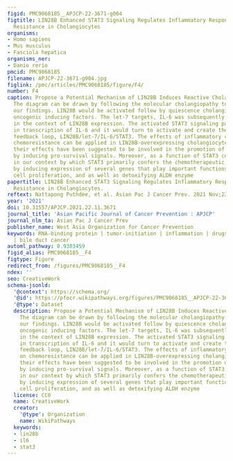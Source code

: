 ```yaml
---
figid: PMC9068185__APJCP-22-3671-g004
figtitle: LIN28B Enhanced STAT3 Signaling Regulates Inflammatory Response and Chemotherapeutic
  Resistance in Cholangiocytes
organisms:
- Homo sapiens
- Mus musculus
- Fasciola hepatica
organisms_ner:
- Danio rerio
pmcid: PMC9068185
filename: APJCP-22-3671-g004.jpg
figlink: /pmc/articles/PMC9068185/figure/F4/
number: F4
caption: Propose a Potential Mechanism of LIN28B Induces Reactive Cholangiocytes.
  The diagram can be drawn by following the molecular cholangiopathy together with
  our findings. LIN28B would be activated follow by quiescence cholangiocyte exposed
  oncogenic inducing factors. The let-7 targets, IL-6 was subsequently upregulated
  in the context of LIN28B expression. The activated STAT3 signaling pathway resulted
  in transcription of IL-6 and it would turn to activate and create the inflammatory
  feedback loop, LIN28B/let-7/IL-6/STAT3. The effects of inflammatory cytokines on
  chemoresistance can be applied in LIN28B-overexpressing cholangiocytes by which
  their effects have been suggested to be involved in the promotion of chemoresistance
  by inducing pro-survival signals. Moreover, as a function of STAT3 could be applied
  in our context by which STAT3 primarily confers the chemotherapeutic resistance
  by inducing expression of several genes that play important functions in anti-apoptosis,
  cell proliferation, and as well as detoxifying ALDH enzyme
papertitle: LIN28B Enhanced STAT3 Signaling Regulates Inflammatory Response and Chemotherapeutic
  Resistance in Cholangiocytes.
reftext: Nattapong Puthdee, et al. Asian Pac J Cancer Prev. 2021 Nov;22(11):3671-3678.
year: '2021'
doi: 10.31557/APJCP.2021.22.11.3671
journal_title: 'Asian Pacific Journal of Cancer Prevention : APJCP'
journal_nlm_ta: Asian Pac J Cancer Prev
publisher_name: West Asia Organization for Cancer Prevention
keywords: RNA-binding protein | tumor-initiation | inflammation | drugs resistance
  | bile duct cancer
automl_pathway: 0.9303459
figid_alias: PMC9068185__F4
figtype: Figure
redirect_from: /figures/PMC9068185__F4
ndex: ''
seo: CreativeWork
schema-jsonld:
  '@context': https://schema.org/
  '@id': https://pfocr.wikipathways.org/figures/PMC9068185__APJCP-22-3671-g004.html
  '@type': Dataset
  description: Propose a Potential Mechanism of LIN28B Induces Reactive Cholangiocytes.
    The diagram can be drawn by following the molecular cholangiopathy together with
    our findings. LIN28B would be activated follow by quiescence cholangiocyte exposed
    oncogenic inducing factors. The let-7 targets, IL-6 was subsequently upregulated
    in the context of LIN28B expression. The activated STAT3 signaling pathway resulted
    in transcription of IL-6 and it would turn to activate and create the inflammatory
    feedback loop, LIN28B/let-7/IL-6/STAT3. The effects of inflammatory cytokines
    on chemoresistance can be applied in LIN28B-overexpressing cholangiocytes by which
    their effects have been suggested to be involved in the promotion of chemoresistance
    by inducing pro-survival signals. Moreover, as a function of STAT3 could be applied
    in our context by which STAT3 primarily confers the chemotherapeutic resistance
    by inducing expression of several genes that play important functions in anti-apoptosis,
    cell proliferation, and as well as detoxifying ALDH enzyme
  license: CC0
  name: CreativeWork
  creator:
    '@type': Organization
    name: WikiPathways
  keywords:
  - lin28b
  - il6
  - stat3
---
```

